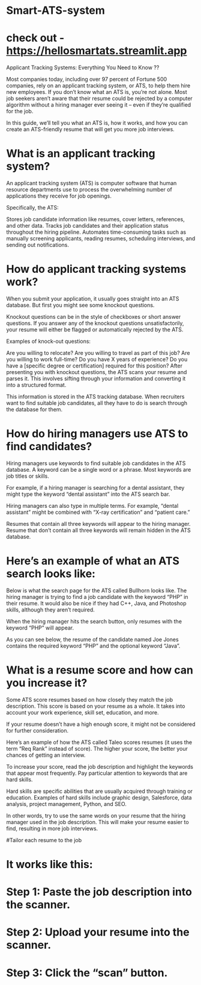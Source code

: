 # Smart-ATS-system
# check out - https://hellosmartats.streamlit.app
Applicant Tracking Systems: Everything You Need to Know ??

Most companies today, including over 97 percent of Fortune 500 companies, rely on an applicant tracking system, or ATS, to help them hire new employees.
If you don’t know what an ATS is, you’re not alone. Most job seekers aren’t aware that their resume could be rejected by a computer algorithm without a hiring manager ever seeing it – even if they’re qualified for the job.

In this guide, we’ll tell you what an ATS is, how it works, and how you can create an ATS-friendly resume that will get you more job interviews.


# What is an applicant tracking system?

An applicant tracking system (ATS) is computer software that human resource departments use to process the overwhelming number of applications they receive for job openings.

Specifically, the ATS:

Stores job candidate information like resumes, cover letters, references, and other data.
Tracks job candidates and their application status throughout the hiring pipeline.
Automates time-consuming tasks such as manually screening applicants, reading resumes, scheduling interviews, and sending out notifications.

# How do applicant tracking systems work?

When you submit your application, it usually goes straight into an ATS database. But first you might see some knockout questions.

Knockout questions can be in the style of checkboxes or short answer questions. If you answer any of the knockout questions unsatisfactorily, your resume will either be flagged or automatically rejected by the ATS.

Examples of knock-out questions:

Are you willing to relocate?
Are you willing to travel as part of this job?
Are you willing to work full-time?
Do you have X years of experience?
Do you have a [specific degree or certification] required for this position?
After presenting you with knockout questions, the ATS scans your resume and parses it. This involves sifting through your information and converting it into a structured format.

This information is stored in the ATS tracking database. When recruiters want to find suitable job candidates, all they have to do is search through the database for them.

# How do hiring managers use ATS to find candidates?

Hiring managers use keywords to find suitable job candidates in the ATS database. A keyword can be a single word or a phrase. Most keywords are job titles or skills.

For example, if a hiring manager is searching for a dental assistant, they might type the keyword “dental assistant” into the ATS search bar.

Hiring managers can also type in multiple terms. For example, “dental assistant” might be combined with “X-ray certification” and “patient care.”

Resumes that contain all three keywords will appear to the hiring manager. Resume that don’t contain all three keywords will remain hidden in the ATS database.

# Here’s an example of what an ATS search looks like:

Below is what the search page for the ATS called Bullhorn looks like. The hiring manager is trying to find a job candidate with the keyword “PHP” in their resume. It would also be nice if they had C++, Java, and Photoshop skills, although they aren’t required.

When the hiring manager hits the search button, only resumes with the keyword “PHP” will appear.

As you can see below, the resume of the candidate named Joe Jones contains the required keyword “PHP” and the optional keyword “Java”.


# What is a resume score and how can you increase it?

Some ATS score resumes based on how closely they match the job description. This score is based on your resume as a whole. It takes into account your work experience, skill set, education, and more.

If your resume doesn’t have a high enough score, it might not be considered for further consideration.

Here’s an example of how the ATS called Taleo scores resumes (it uses the term “Req Rank” instead of score).
The higher your score, the better your chances of getting an interview.

To increase your score, read the job description and highlight the keywords that appear most frequently. Pay particular attention to keywords that are hard skills.

Hard skills are specific abilities that are usually acquired through training or education. Examples of hard skills include graphic design, Salesforce, data analysis, project management, Python, and SEO.

In other words, try to use the same words on your resume that the hiring manager used in the job description. This will make your resume easier to find, resulting in more job interviews.

#Tailor each resume to the job

# It works like this:

# Step 1: Paste the job description into the scanner.

# Step 2: Upload your resume into the scanner.

# Step 3: Click the “scan” button.
